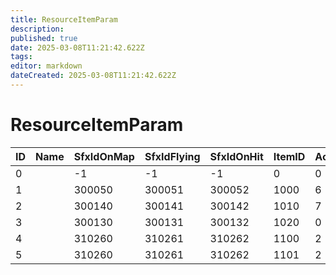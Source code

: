 ```yaml
---
title: ResourceItemParam
description: 
published: true
date: 2025-03-08T11:21:42.622Z
tags: 
editor: markdown
dateCreated: 2025-03-08T11:21:42.622Z
---
```


# ResourceItemParam
|ID|Name|SfxIdOnMap|SfxIdFlying|SfxIdOnHit|ItemID|ActionUnlockType|pad1             |GetVelocityMin|GetVelocityMax|GetVelocity|GetMaxSpeed|GetTimeoutTime|pad                                                                             |
|-|-|------|------|------|----|-|-----------------|----|----|--|--|--|--------------------------------------------------------------------------------|
|0| |-1    |-1    |-1    |0   |0|[0&#124;0&#124;0]|5   |7   |3 |10|5 |[0&#124;0&#124;0&#124;0&#124;0&#124;0&#124;0&#124;0&#124;0&#124;0&#124;0&#124;0]|
1| |300050|300051|300052|1000|6|[0&#124;0&#124;0]|3.75|6.25|5 |25|10|[0&#124;0&#124;0&#124;0&#124;0&#124;0&#124;0&#124;0&#124;0&#124;0&#124;0&#124;0]|
2| |300140|300141|300142|1010|7|[0&#124;0&#124;0]|3.75|6.25|5 |25|10|[0&#124;0&#124;0&#124;0&#124;0&#124;0&#124;0&#124;0&#124;0&#124;0&#124;0&#124;0]|
3| |300130|300131|300132|1020|0|[0&#124;0&#124;0]|3.75|6.25|5 |25|10|[0&#124;0&#124;0&#124;0&#124;0&#124;0&#124;0&#124;0&#124;0&#124;0&#124;0&#124;0]|
4| |310260|310261|310262|1100|2|[0&#124;0&#124;0]|7.5 |12.5|10|50|10|[0&#124;0&#124;0&#124;0&#124;0&#124;0&#124;0&#124;0&#124;0&#124;0&#124;0&#124;0]|
5| |310260|310261|310262|1101|2|[0&#124;0&#124;0]|7.5 |12.5|10|50|10|[0&#124;0&#124;0&#124;0&#124;0&#124;0&#124;0&#124;0&#124;0&#124;0&#124;0&#124;0]|
